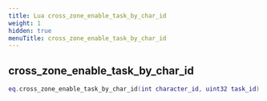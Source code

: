 ```yaml
---
title: Lua cross_zone_enable_task_by_char_id
weight: 1
hidden: true
menuTitle: cross_zone_enable_task_by_char_id
---
```

## cross_zone_enable_task_by_char_id
```lua
eq.cross_zone_enable_task_by_char_id(int character_id, uint32 task_id) -- void
```